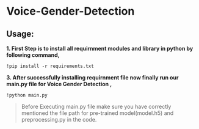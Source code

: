 # Voice-Gender-Detection
## Usage:
**1. First Step is to install all requirnment modules and library in python by following command,**
```
!pip install -r requirements.txt
```
**3. After successfully installing requirnment file now finally run our main.py file for Voice Gender Detection ,**
```
!python main.py
```
> Before Executing main.py file make sure you have correctly mentioned the file path for pre-trained model(model.h5) and preprocessing.py in the code.

